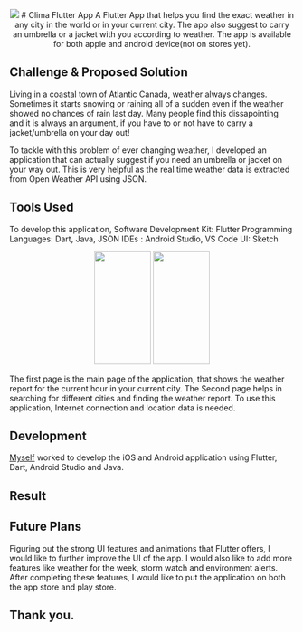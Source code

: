 
 <p align="center">
    <img src="https://i.imgur.com/MiPgm50.gifv"/>
# Clima Flutter App
A Flutter App that helps you find the exact weather in any city in the world or in your current city. The app also suggest to carry an umbrella or a jacket with you according to weather. The app is available for both apple and android device(not on stores yet).

## Challenge & Proposed Solution
Living in a coastal town of Atlantic Canada, weather always changes. Sometimes it starts snowing or raining all of a sudden even if the weather showed no chances of rain last day. Many people find this dissapointing and it is always an argument, if you have to or not have to carry a jacket/umbrella on your day out!

To tackle with this problem of ever changing weather, I developed an application that can actually suggest if you need an umbrella or jacket on your way out. This is very helpful as the real time weather data is extracted from Open Weather API using JSON.

## Tools Used
To develop this application, 
Software Development Kit: Flutter
Programming Languages: Dart, Java, JSON
IDEs : Android Studio, VS Code
UI: Sketch

 <p align="center">
    <img src="https://i.imgur.com/rPj71zx.jpg" width="100", height= "200"/>
    <img src="https://i.imgur.com/hMG0y00.png" width="100", height= "200"/>

The first page is the main page of the application, that shows the weather report for the current hour in your current city. The Second page helps in searching for different cities and finding the weather report. To use this application, Internet connection and location data is needed.

## Development
[Myself](https://github.com/Apurv-T) worked to develop the iOS and Android application using Flutter, Dart, Android Studio and Java.

## Result




## Future Plans
Figuring out the strong UI features and animations that Flutter offers, I would like to further improve the UI of the app. I would also like to add more features like weather for the week, storm watch and environment alerts. After completing these features, I would like to put the application on both the app store and play store.

## Thank you.
